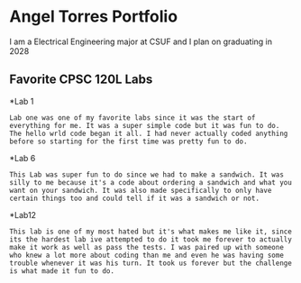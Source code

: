 
# Angel Torres Portfolio

I am a Electrical Engineering major at CSUF and I plan on graduating in 2028

## Favorite CPSC 120L Labs

*Lab 1

    Lab one was one of my favorite labs since it was the start of everything for me. It was a super simple code but it was fun to do. The hello wrld code began it all. I had never actually coded anything before so starting for the first time was pretty fun to do.

*Lab 6

    This Lab was super fun to do since we had to make a sandwich. It was silly to me because it's a code about ordering a sandwich and what you want on your sandwich. It was also made specifically to only have certain things too and could tell if it was a sandwich or not.

*Lab12

    This lab is one of my most hated but it's what makes me like it, since its the hardest lab ive attempted to do it took me forever to actually make it work as well as pass the tests. I was paired up with someone who knew a lot more about coding than me and even he was having some trouble whenever it was his turn. It took us forever but the challenge is what made it fun to do.